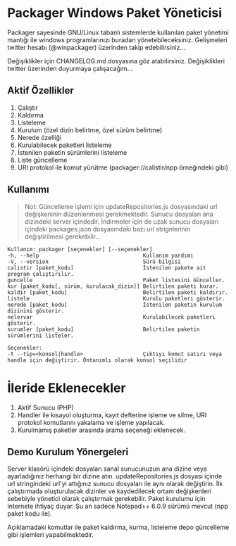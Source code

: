 Packager Windows Paket Yöneticisi
=================================

Packager sayesinde GNU/Linux tabanlı sistemlerde kullanılan paket yönetimi mantığı ile windows programlarınızı buradan yönetebileceksiniz.
Gelişmeleri twitter hesabı (@winpackager) üzerinden takip edebilirsiniz...

Değişiklikler için CHANGELOG.md dosyasına göz atabilirsiniz. Değişiklikleri twitter üzerinden duyurmaya çalışacağım...

Aktif Özellikler
----------------
1. Çalıştır
2. Kaldırma
3. Listeleme
5. Kurulum (özel dizin belirtme, özel sürüm belirtme)
6. Nerede özelliği
7. Kurulabilecek paketleri listeleme
8. İstenilen paketin sürümlerini listeleme
9. Liste güncelleme
10. URI protokol ile komut yürütme (packager://calistir/npp örneğindeki gibi)

Kullanımı
---------
>Not: Güncelleme işlemi için updateRepositories.js dosyasındaki url değişkeninin düzenlenmesi gerekmektedir. Sunucu dosyaları ana dizindeki server içindedir. İndirmeler için de uzak sunucu dosyaları içindeki packages.json dosyasındaki bazı url strignlerinin değiştirilmesi gerekebilir...


```
Kullanım: packager [seçenekler] [--seçenekler]
-h, --help                                 Kullanım yardımı
-V, --version                              Sürü bilgisi
calistir [paket_kodu]                      İstenilen pakete ait program çalıştırılır.
guncelle                                   Paket listesini Günceller.
kur [paket_kodu[, sürüm, kurulacak_dizin]] Belirtilen paketi kurar.
kaldir [paket_kodu]                        Belirtilen paketi kaldırır.
listele                                    Kurulu paketleri gösterir.
nerede [paket_kodu]                        İstenilen paketin kurulum dizinini gösterir.
nelervar                                   Kurulabilecek paketleri gösterir.
surumler [paket_kodu]                      Belirtilen paketin sürümlerini listeler.

Seçenekler:
-t --tip=<konsol|handle>                   Çıktıyı komut satırı veya handle için değiştirir. Öntanımlı olarak konsol seçilidir                                   
```

İleride Eklenecekler
====================
1. Aktif Sunucu (PHP)
2. Handler ile kısayol oluşturma, kayıt defterine işleme ve silme, URI protokol komutlarını yakalama ve işleme yapılacak.
3. Kurulmamış paketler arasında arama seçeneği eklenecek.

Demo Kurulum Yönergeleri
------------------------
Server klasörü içindeki dosyaları sanal sunucunuzun ana dizine veya ayarladığınız herhangi bir dizine atın. updateRepositories.js dosyası içinde url stringindeki url'yi attığınız sunucu dosyaları ile aynı olarak değiştirin. İlk çalıştırmada oluşturulacak dizinler ve kaydedilecek ortam değişkenleri sebebiyle yönetici olarak çalıştırmak gerekebilir. Paket kurulumu için internete ihtiyaç duyar. Şu an sadece Notepad++ 6.0.9 sürümü mevcut (npp paket kodu ile).

Açıklamadaki komutlar ile paket kaldırma, kurma, listeleme depo güncelleme gibi işlemleri yapabilmektedir.
